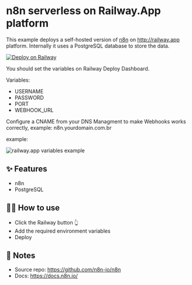 # n8n serverless on Railway.App platform

This example deploys a self-hosted version of [n8n](https://n8n.io/) on http://railway.app platform.
Internally it uses a PostgreSQL database to store the data.

[![Deploy on Railway](https://railway.app/button.svg)](https://railway.app/new/template?template=https%3A%2F%2Fgithub.com%2Frailwayapp-starters%2Fn8n&plugins=postgresql&envs=USERNAME%2CPASSWORD%2CPORT&PORTDesc=The+port+to+listen+on.+%28You+don%27t+need+to+change%29&PORTDefault=5678)

You should set the variables on Railway Deploy Dashboard.

Variables:  

- USERNAME
- PASSWORD
- PORT
- WEBHOOK_URL

Configure a CNAME from your DNS Managment to make Webhooks works correctly, example:  n8n.yourdomain.com.br

example:

![railway.app variables example](https://github.com/magadan/n8n-railway.app/blob/main/example.jpg)


## ✨ Features

- n8n
- PostgreSQL

## 💁‍♀️ How to use

- Click the Railway button 👆
- Add the required environment variables
- Deploy

## 📝 Notes

- Source repo: https://github.com/n8n-io/n8n
- Docs: https://docs.n8n.io/
